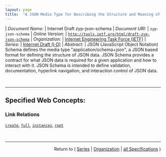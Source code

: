 ```yaml
---
layout: page
title:  "A JSON Media Type for Describing the Structure and Meaning of JSON Documents"
---
```


| *Document Name:* | Internet Draft zyp-json-schema
| *Document URI:* | `zyp-json-schema`
| *Online Version:* | [`http://tools.ietf.org/html/draft-zyp-json-schema`](http://tools.ietf.org/html/draft-zyp-json-schema)
| *Organization:* | [Internet Engineering Task Force (IETF)](..  "List of specification series by this organization")
| *Series:* | [Internet Draft (I-D)](.  "List of specifications in this series")
| *Abstract:* | JSON (JavaScript Object Notation) Schema defines the media type "application/schema+json", a JSON based format for defining the structure of JSON data. JSON Schema provides a contract for what JSON data is required for a given application and how to interact with it. JSON Schema is intended to define validation, documentation, hyperlink navigation, and interaction control of JSON data.

<br/>
<hr/>

## Specified Web Concepts:

### Link Relations

[`create`](/concepts/link-relation/create "This indicates a target to use for creating new instances of a schema. This link definition SHOULD be a submission link with a non-safe method (like POST)."), [`full`](/concepts/link-relation/full "This indicates that the target of the link is the full representation for the instance object. The object that contains this link possibly may not be the full representation."), [`instances`](/concepts/link-relation/instances "This indicates the target resource that represents collection of instances of a schema."), [`root`](/concepts/link-relation/root "This relation indicates that the target of the link SHOULD be treated as the root or the body of the representation for the purposes of user agent interaction or fragment resolution. All other properties of the instance objects can be regarded as meta-data descriptions for the data.")



<br/>
<hr/>

<p style="text-align: right">Return to ( <a href="./">Series</a> | <a href="../">Organization</a> | <a href="../../">all Specifications</a> )</p>